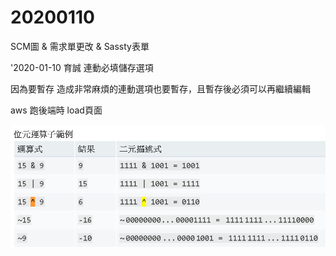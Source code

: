 # 20200110

SCM圖 & 需求單更改 & Sassty表單

'2020-01-10 育誠 連動必填儲存選項

因為要暫存 造成非常麻煩的連動選項也要暫存，且暫存後必須可以再繼續編輯

aws 跑後端時 load頁面

![](../.gitbook/assets/image%20%2826%29.png)

